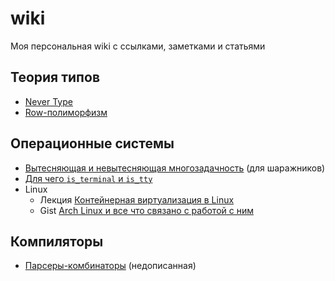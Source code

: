 # wiki
Моя персональная wiki с ссылками, заметками и статьями

## Теория типов 

* [Never Type](./TypeTheory/NeverType.md)
* [Row-полиморфизм](./TypeTheory/PolyRow.md)

## Операционные системы

* [Вытесняющая и невытесняющая многозадачность](./OS/PreemptiveAndCooperative.md) (для шаражников)
* [Для чего `is_terminal` и `is_tty`](./OS/WhatIsTerminalAndIsTTY.md)
* Linux
    * Лекция [Контейнерная виртуализация в Linux](https://youtu.be/rJRLZfk3a8U)
    * Gist [Arch Linux и все что связано с работой с ним](https://gist.github.com/meanother/a67bc36e2d4811bf9cb033cb7c151306)

## Компиляторы

* [Парсеры-комбинаторы](./Compilers/ParserComb.md) (недописанная)


